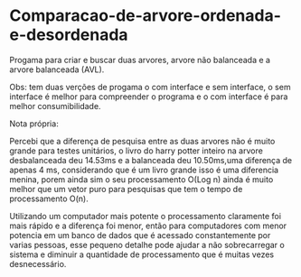 # Comparacao-de-arvore-ordenada-e-desordenada
Progama para criar e buscar duas arvores, arvore não balanceada e a arvore balanceada (AVL).

Obs: tem duas verções de progama o com interface e sem interface, o sem interface é melhor para compreender o programa e o com interface é para melhor consumibilidade.

Nota própria:

  Percebi que a diferença de pesquisa entre as duas arvores não é muito grande para testes unitários, o livro do harry potter inteiro na arvore desbalanceada deu 14.53ms e a balanceada deu 10.50ms,uma diferença de apenas 4 ms, considerando que é um livro grande isso é uma diferencia menina, porem ainda sim o seu processamento O(Log n) ainda é muito melhor que um vetor puro para pesquisas que tem o tempo de processamento O(n).

  Utilizando um computador mais potente o processamento claramente foi mais rápido e a diferença foi menor, então para computadores com menor potencia em um banco de dados que é acessado constantemente por varias pessoas, esse pequeno detalhe pode ajudar a não sobrecarregar o sistema e diminuir a quantidade de processamento que é muitas vezes desnecessário.
